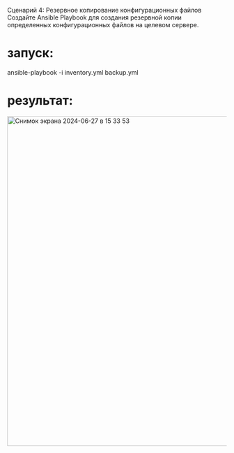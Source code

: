 Сценарий 4: Резервное копирование конфигурационных файлов
Создайте Ansible Playbook для создания резервной копии определенных конфигурационных файлов на целевом сервере.

# запуск:

ansible-playbook -i inventory.yml backup.yml

# результат: 

<img width="756" alt="Снимок экрана 2024-06-27 в 15 33 53" src="https://github.com/PhilinVeselov/devops/assets/110721135/2678c615-a1ab-4f50-9ed0-9cd433dd3526">
